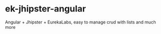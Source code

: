 # ek-jhipster-angular
Angular + Jhipster + EurekaLabs, easy to manage crud with lists and much more
